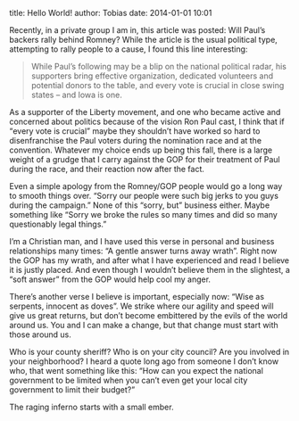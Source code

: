 title: Hello World!
author: Tobias
date: 2014-01-01 10:01

Recently, in a private group I am in, this article was posted: Will Paul’s backers rally behind Romney? While the article is the usual political type, attempting to rally people to a cause, I found this line interesting:

> While Paul’s following may be a blip on the national political radar, his supporters bring effective organization, dedicated volunteers and potential donors to the table, and every vote is crucial in close swing states – and Iowa is one.

As a supporter of the Liberty movement, and one who became active and concerned about politics because of the vision Ron Paul cast, I think that if <q>every vote is crucial</q> maybe they shouldn’t have worked so hard to disenfranchise the Paul voters during the nomination race and at the convention. Whatever my choice ends up being this fall, there is a large weight of a grudge that I carry against the GOP for their treatment of Paul during the race, and their reaction now after the fact.

Even a simple apology from the Romney/GOP people would go a long way to smooth things over. “Sorry our people were such big jerks to you guys during the campaign.” None of this “sorry, but” business either. Maybe something like “Sorry we broke the rules so many times and did so many questionably legal things.”

I’m a Christian man, and I have used this verse in personal and business relationships many times: “A gentle answer turns away wrath”. Right now the GOP has my wrath, and after what I have experienced and read I believe it is justly placed. And even though I wouldn’t believe them in the slightest, a “soft answer” from the GOP would help cool my anger.

There’s another verse I believe is important, especially now: “Wise as serpents, innocent as doves”. We strike where our agility and speed will give us great returns, but don’t become embittered by the evils of the world around us. You and I can make a change, but that change must start with those around us.

Who is your county sheriff? Who is on your city council? Are you involved in your neighborhood? I heard a quote long ago from someone I don’t know who, that went something like this: “How can you expect the national government to be limited when you can’t even get your local city government to limit their budget?”

The raging inferno starts with a small ember.

